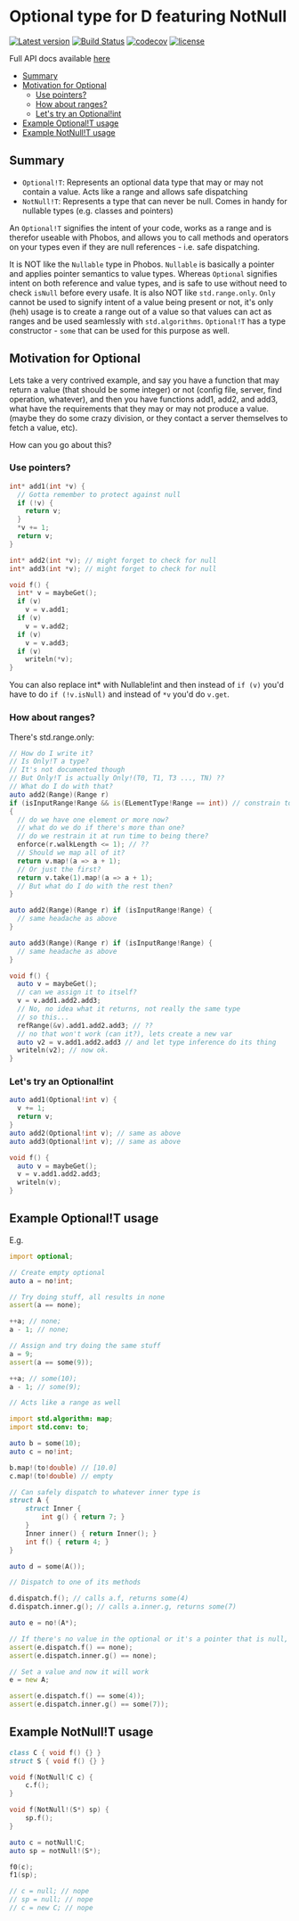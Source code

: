 # Optional type for D featuring NotNull

[![Latest version](https://img.shields.io/dub/v/optional.svg)](http://code.dlang.org/packages/optional) [![Build Status](https://travis-ci.org/aliak00/optional.svg?branch=master)](https://travis-ci.org/aliak00/optional) [![codecov](https://codecov.io/gh/aliak00/optional/branch/master/graph/badge.svg)](https://codecov.io/gh/aliak00/optional) [![license](https://img.shields.io/github/license/aliak00/optional.svg)](https://github.com/aliak00/optional/blob/master/LICENSE)

Full API docs available [here](https://aliak00.github.io/optional/optional.html)

* [Summary](#summary)
* [Motivation for Optional](#motivation-for-optional)
    * [Use pointers?](#use-pointers)
    * [How about ranges?](#how-about-ranges)
    * [Let's try an Optional!int](#lets-try-an-optionalint)
* [Example Optional!T usage](#example-optionalt-usage)
* [Example NotNull!T usage](#example-notnullt-usage)

## Summary

* `Optional!T`: Represents an optional data type that may or may not contain a value. Acts like a range and allows safe dispatching
* `NotNull!T`: Represents a type that can never be null. Comes in handy for nullable types (e.g. classes and pointers)

An `Optional!T` signifies the intent of your code, works as a range and is therefor useable with Phobos, and allows you to call methods and operators on your types even if they are null references - i.e. safe dispatching.

It is NOT like the `Nullable` type in Phobos. `Nullable` is basically a pointer and applies pointer semantics to value types. Whereas `Optional` signifies intent on both reference and value types, and is safe to use without need to check `isNull` before every usafe. It is also NOT like `std.range.only`. `Only` cannot be used to signify intent of a value being present or not, it's only (heh) usage is to create a range out of a value so that values can act as ranges and be used seamlessly with `std.algorithms`. `Optional!T` has a type constructor - `some` that can be used for this purpose as well.

## Motivation for Optional

Lets take a very contrived example, and say you have a function that may return a value (that should be some integer) or not (config file, server, find operation, whatever), and then you have functions add1, add2, and add3, what have the requirements that they may or may not produce a value. (maybe they do some crazy division, or they contact a server themselves to fetch a value, etc).

How can you go about this?

### Use pointers?

```d
int* add1(int *v) {
  // Gotta remember to protect against null
  if (!v) {
    return v;
  }
  *v += 1;
  return v;
}

int* add2(int *v); // might forget to check for null
int* add3(int *v); // might forget to check for null

void f() {
  int* v = maybeGet();
  if (v)
    v = v.add1;
  if (v)
    v = v.add2;
  if (v)
    v = v.add3;
  if (v)
    writeln(*v);
}
```

You can also replace int* with Nullable!int and then instead of `if (v)` you'd have to do `if (!v.isNull)` and instead of `*v` you'd do `v.get`.

### How about ranges?

There's std.range.only:

```d
// How do I write it?
// Is Only!T a type?
// It's not documented though
// But Only!T is actually Only!(T0, T1, T3 ..., TN) ??
// What do I do with that?
auto add2(Range)(Range r)
if (isInputRange!Range && is(ELementType!Range == int)) // constrain to range type only and int element type?
{
  // do we have one element or more now?
  // what do we do if there's more than one?
  // do we restrain it at run time to being there?
  enforce(r.walkLength <= 1); // ??
  // Should we map all of it?
  return v.map!(a => a + 1);
  // Or just the first?
  return v.take(1).map!(a => a + 1);
  // But what do I do with the rest then?
}

auto add2(Range)(Range r) if (isInputRange!Range) {
  // same headache as above
}

auto add3(Range)(Range r) if (isInputRange!Range) {
  // same headache as above
}

void f() {
  auto v = maybeGet();
  // can we assign it to itself?
  v = v.add1.add2.add3;
  // No, no idea what it returns, not really the same type
  // so this...
  refRange(&v).add1.add2.add3; // ??
  // no that won't work (can it?), lets create a new var
  auto v2 = v.add1.add2.add3 // and let type inference do its thing
  writeln(v2); // now ok.
}
```

### Let's try an Optional!int

```d
auto add1(Optional!int v) {
  v += 1;
  return v;
}
auto add2(Optional!int v); // same as above
auto add3(Optional!int v); // same as above

void f() {
  auto v = maybeGet();
  v = v.add1.add2.add3;
  writeln(v);
}
```

## Example Optional!T usage

E.g.
```d
import optional;

// Create empty optional
auto a = no!int;

// Try doing stuff, all results in none
assert(a == none);

++a; // none;
a - 1; // none;

// Assign and try doing the same stuff
a = 9;
assert(a == some(9));

++a; // some(10);
a - 1; // some(9);

// Acts like a range as well

import std.algorithm: map;
import std.conv: to;

auto b = some(10);
auto c = no!int;

b.map!(to!double) // [10.0]
c.map!(to!double) // empty

// Can safely dispatch to whatever inner type is
struct A {
    struct Inner {
        int g() { return 7; }
    }
    Inner inner() { return Inner(); }
    int f() { return 4; }
}

auto d = some(A());

// Dispatch to one of its methods

d.dispatch.f(); // calls a.f, returns some(4)
d.dispatch.inner.g(); // calls a.inner.g, returns some(7)

auto e = no!(A*); 

// If there's no value in the optional or it's a pointer that is null, dispatching still works, but produces none
assert(e.dispatch.f() == none);
assert(e.dispatch.inner.g() == none);

// Set a value and now it will work
e = new A;

assert(e.dispatch.f() == some(4));
assert(e.dispatch.inner.g() == some(7));

```

## Example NotNull!T usage

```d
class C { void f() {} }
struct S { void f() {} }

void f(NotNull!C c) {
    c.f();
}

void f(NotNull!(S*) sp) {
    sp.f();
}

auto c = notNull!C;
auto sp = notNull!(S*);

f0(c);
f1(sp);

// c = null; // nope
// sp = null; // nope
// c = new C; // nope
```